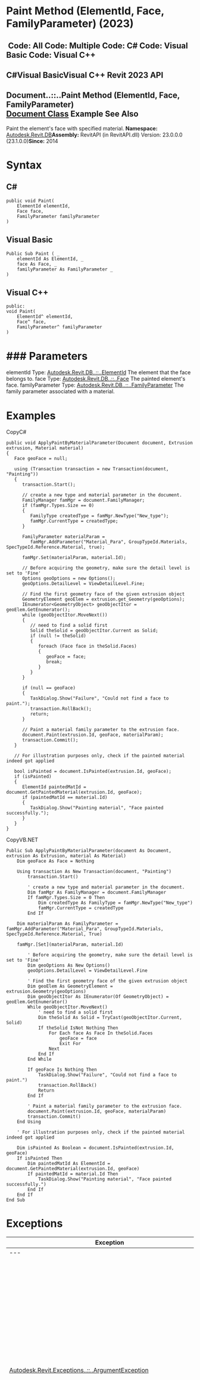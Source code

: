 # Paint Method (ElementId, Face, FamilyParameter) (2023)

﻿
 Code: All Code: Multiple Code: C# Code: Visual Basic Code: Visual C++   
---  
C#Visual BasicVisual C++
Revit 2023 API  
---  
Document..::..Paint Method (ElementId, Face, FamilyParameter)  
[Document Class](db03274b-a107-aa32-9034-f3e0df4bb1ec.md "Document Class") Example See Also  
---  
Paint the element's face with specified material. 
**Namespace:** [Autodesk.Revit.DB](87546ba7-461b-c646-cbb1-2cb8f5bff8b2.md "Autodesk.Revit.DB Namespace")**Assembly:** RevitAPI (in RevitAPI.dll) Version: 23.0.0.0 (23.1.0.0)**Since:** 2014 
# Syntax
C#  
---  
```text
public void Paint(
	ElementId elementId,
	Face face,
	FamilyParameter familyParameter
)
```
  
Visual Basic  
---  
```text
Public Sub Paint ( _
	elementId As ElementId, _
	face As Face, _
	familyParameter As FamilyParameter _
)
```
  
Visual C++  
---  
```text
public:
void Paint(
	ElementId^ elementId, 
	Face^ face, 
	FamilyParameter^ familyParameter
)
```
  
# ### Parameters
elementId
    Type: [Autodesk.Revit.DB..::..ElementId](44f3f7b1-3229-3404-93c9-dc5e70337dd6.md "ElementId Class") The element that the face belongs to. 
face
    Type: [Autodesk.Revit.DB..::..Face](e32b3b1f-66fc-57cb-6e1c-aa81d1bf3e63.md "Face Class") The painted element's face. 
familyParameter
    Type: [Autodesk.Revit.DB..::..FamilyParameter](6175e974-870e-7fbc-3df7-46105f937a6e.md "FamilyParameter Class") The family parameter associated with a material. 
# Examples
CopyC#
```text
public void ApplyPaintByMaterialParameter(Document document, Extrusion extrusion, Material material)
{
   Face geoFace = null;

   using (Transaction transaction = new Transaction(document, "Painting"))
   {
      transaction.Start();

      // create a new type and material parameter in the document.
      FamilyManager famMgr = document.FamilyManager;
      if (famMgr.Types.Size == 0)
      {
         FamilyType createdType = famMgr.NewType("New_type");
         famMgr.CurrentType = createdType;
      }

      FamilyParameter materialParam =
         famMgr.AddParameter("Material_Para", GroupTypeId.Materials, SpecTypeId.Reference.Material, true);

      famMgr.Set(materialParam, material.Id);

      // Before acquiring the geometry, make sure the detail level is set to 'Fine'
      Options geoOptions = new Options();
      geoOptions.DetailLevel = ViewDetailLevel.Fine;

      // Find the first geometry face of the given extrusion object
      GeometryElement geoElem = extrusion.get_Geometry(geoOptions);
      IEnumerator<GeometryObject> geoObjectItor = geoElem.GetEnumerator();
      while (geoObjectItor.MoveNext())
      {
         // need to find a solid first
         Solid theSolid = geoObjectItor.Current as Solid;
         if (null != theSolid)
         {
            foreach (Face face in theSolid.Faces)
            {
               geoFace = face;
               break;
            }
         }
      }

      if (null == geoFace)
      {
         TaskDialog.Show("Failure", "Could not find a face to paint.");
         transaction.RollBack();
         return;
      }

      // Paint a material family parameter to the extrusion face.
      document.Paint(extrusion.Id, geoFace, materialParam);
      transaction.Commit();
   }

   // For illustration purposes only, check if the painted material indeed got applied

   bool isPainted = document.IsPainted(extrusion.Id, geoFace);
   if (isPainted)
   {
      ElementId paintedMatId = document.GetPaintedMaterial(extrusion.Id, geoFace);
      if (paintedMatId == material.Id)
      {
         TaskDialog.Show("Painting material", "Face painted successfully.");
      }
   }
}
```

CopyVB.NET
```text
Public Sub ApplyPaintByMaterialParameter(document As Document, extrusion As Extrusion, material As Material)
    Dim geoFace As Face = Nothing

    Using transaction As New Transaction(document, "Painting")
        transaction.Start()

        ' create a new type and material parameter in the document.
        Dim famMgr As FamilyManager = document.FamilyManager
        If famMgr.Types.Size = 0 Then
            Dim createdType As FamilyType = famMgr.NewType("New_type")
            famMgr.CurrentType = createdType
        End If

    Dim materialParam As FamilyParameter = famMgr.AddParameter("Material_Para", GroupTypeId.Materials, SpecTypeId.Reference.Material, True)

    famMgr.[Set](materialParam, material.Id)

        ' Before acquiring the geometry, make sure the detail level is set to 'Fine'
        Dim geoOptions As New Options()
        geoOptions.DetailLevel = ViewDetailLevel.Fine

        ' Find the first geometry face of the given extrusion object
        Dim geoElem As GeometryElement = extrusion.Geometry(geoOptions)
        Dim geoObjectItor As IEnumerator(Of GeometryObject) = geoElem.GetEnumerator()
        While geoObjectItor.MoveNext()
            ' need to find a solid first
            Dim theSolid As Solid = TryCast(geoObjectItor.Current, Solid)
            If theSolid IsNot Nothing Then
                For Each face As Face In theSolid.Faces
                    geoFace = face
                    Exit For
                Next
            End If
        End While

        If geoFace Is Nothing Then
            TaskDialog.Show("Failure", "Could not find a face to paint.")
            transaction.RollBack()
            Return
        End If

        ' Paint a material family parameter to the extrusion face.
        document.Paint(extrusion.Id, geoFace, materialParam)
        transaction.Commit()
    End Using

    ' For illustration purposes only, check if the painted material indeed got applied

    Dim isPainted As Boolean = document.IsPainted(extrusion.Id, geoFace)
    If isPainted Then
        Dim paintedMatId As ElementId = document.GetPaintedMaterial(extrusion.Id, geoFace)
        If paintedMatId = material.Id Then
            TaskDialog.Show("Painting material", "Face painted successfully.")
        End If
    End If
End Sub
```

# Exceptions
| Exception | Condition |
| --- | --- |
| --- | --- |
| [Autodesk.Revit.Exceptions..::..ArgumentException](2e6e4206-97a8-dd4b-df5d-4269f4bb6088.md "ArgumentException Class") | The element elementId does not exist in the document. -or- The element materialId does not exist in the document. -or- The face doesn't belongs to the element. -or- The family parameter doesn't specify a material element. -or- The element's face cannot be painted. |
| [Autodesk.Revit.Exceptions..::..ArgumentNullException](631e1424-60f4-929b-4e52-dda9dcd26316.md "ArgumentNullException Class") | A non-optional argument was NULL |
| [Autodesk.Revit.Exceptions..::..InvalidOperationException](9e715f03-3884-e539-4dd6-8d7545733adc.md "InvalidOperationException Class") | This document is not modifiable. -or- This operation is valid only in family. |
| [Autodesk.Revit.Exceptions..::..ModificationForbiddenException](53205486-5917-7c33-8e67-e362106ddc97.md "ModificationForbiddenException Class") | The document is in failure mode: an operation has failed, and Revit requires the user to either cancel the operation or fix the problem (usually by deleting certain elements). -or- The document is being loaded, or is in the midst of another sensitive process. |
| [Autodesk.Revit.Exceptions..::..ModificationOutsideTransactionException](8f025460-c283-ea99-aa8a-5a36e11528f4.md "ModificationOutsideTransactionException Class") | The document has no open transaction. |

# See Also
[Document Class](db03274b-a107-aa32-9034-f3e0df4bb1ec.md "Document Class")
[Paint Overload](f6a99488-ae33-46f8-849d-4c68869f68cd.md "Paint Method")
[Autodesk.Revit.DB Namespace](87546ba7-461b-c646-cbb1-2cb8f5bff8b2.md "Autodesk.Revit.DB Namespace")
Send comments on this topic to 